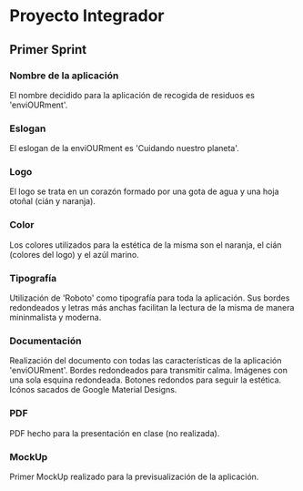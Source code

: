# Proyecto Integrador

## Primer Sprint

### Nombre de la aplicación

El nombre decidido para la aplicación de recogida de residuos es 'enviOURment'.

### Eslogan

El eslogan de la enviOURment es 'Cuidando nuestro planeta'.

### Logo

El logo se trata en un corazón formado por una gota de agua y una hoja otoñal (cián y naranja).

### Color

Los colores utilizados para la estética de la misma son el naranja, el cián (colores del logo) y el azúl marino.

### Tipografía

Utilización de 'Roboto' como tipografía para toda la aplicación.
Sus bordes redondeados y letras más anchas facilitan la lectura de la misma de manera mininmalista y moderna.

### Documentación

Realización del documento con todas las características de la aplicación 'enviOURment'.
Bordes redondeados para transmitir calma.
Imágenes con una sola esquina redondeada.
Botones redondos para seguir la estética.
Icónos sacados de Google Material Designs.

### PDF

PDF hecho para la presentación en clase (no realizada).

### MockUp

Primer MockUp realizado para la previsualización de la aplicación.
